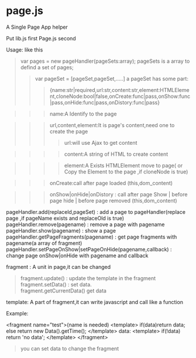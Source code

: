 # page.js
A Single Page App helper

Put lib.js first Page.js second

Usage:
like this
> var pages = new pageHandler(pageSets:array);
pageSets is a array to defind a set of pages;
>>var pageSet = [pageSet,pageSet,.....]
>>a pageSet has some part:
>>>{name:str|required,url:str,content:str,element:HTMLElement,cloneNode:bool|false,onCreate:func|pass,onShow:func|pass,onHide:func|pass,onDistory:func|pass}

>>>name:A Identify to the page

>>>url,content,element:It is page's content,need one to create the page
>>>>url:will use Ajax to get content

>>>>content:A string of HTML to create content

>>>>element:A Exists HTMLElement move to page( or Copy the Element to the page ,if cloneNode is true)

>>>onCreate:call after page loaded (this,dom_content)

>>>onShow|onHide|onDistory : call after page Show | before page hide | before page removed  (this,dom_content)

pageHandler.add(replaceld,pageSet) : add a page to pageHandler(replace page ,if pageName exists and replaceOld is true)
pageHandler.remove(pagename) : remove a page with pagename
pageHandler.show(pagename) : show a page
pageHandler.getPageFragments(pagename) : get page fragments with pagename(a array of fragment)
pageHandler.setPageOnShow|setPageOnHide(pagename,callback) : change page onShow|onHide with pagename and callback

fragment : A unit in page,it can be changed
>fragment.update() : update the template in the fragment<br>
>fragment.setData() : set data.<br>
>fragment.getCurrentData() get data<br>

template: A part of fragment,it can write javascript and call like a function

Example:

&lt;fragment name="test">(name is needed)
 &lt;template&gt;
    if(data)return data;
    else return new Data().getTime();
   &lt;/template&gt;
data:
  &lt;template&gt;
    if(!data)
      return 'no data';
  &lt;/template&gt;
 &lt;/fragment&gt;
 
 >you can set data to change the fragment
